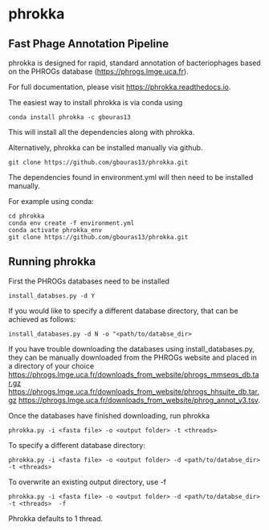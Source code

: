 
phrokka
===============

Fast Phage Annotation Pipeline
------------

phrokka is designed for rapid, standard annotation of bacteriophages based on the PHROGs database (https://phrogs.lmge.uca.fr).

For full documentation, please visit https://phrokka.readthedocs.io.

The easiest way to install phrokka is via conda using

`conda install phrokka -c gbouras13`

This will install all the dependencies along with phrokka.

Alternatively, phrokka can be installed manually via github.

`git clone https://github.com/gbouras13/phrokka.git`

The dependencies found in environment.yml will then need to be installed manually.

For example using conda:

```
cd phrokka
conda env create -f environment.yml
conda activate phrokka_env
git clone https://github.com/gbouras13/phrokka.git
```

Running phrokka
--------

First the PHROGs databases need to be installed

`install_databses.py -d Y`

If you would like to specify a different database directory, that can be achieved as follows:

`install_databases.py -d N -o "<path/to/databse_dir>`

If you have trouble downloading the databases using install_databases.py, they can be manually downloaded from the PHROGs website and placed in a directory of your choice https://phrogs.lmge.uca.fr/downloads_from_website/phrogs_mmseqs_db.tar.gz https://phrogs.lmge.uca.fr/downloads_from_website/phrogs_hhsuite_db.tar.gz https://phrogs.lmge.uca.fr/downloads_from_website/phrog_annot_v3.tsv.

Once the databases have finished downloading, run phrokka

`phrokka.py -i <fasta file> -o <output folder> -t <threads>`

To specify a different database directory:

`phrokka.py -i <fasta file> -o <output folder> -d <path/to/databse_dir> -t <threads> `

To overwrite an existing output directory, use -f

`phrokka.py -i <fasta file> -o <output folder> -d <path/to/databse_dir> -t <threads>  -f`

Phrokka defaults to 1 thread.
